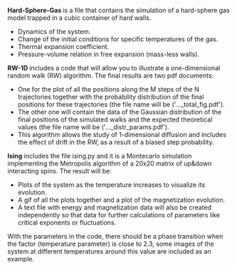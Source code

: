 <strong> Hard-Sphere-Gas </strong> is a file that contains the simulation of a hard-sphere gas model trapped in a cubic container of hard walls.
<ul>
<li> Dynamics of the system. </li>
<li>  Change of the initial conditions for specific temperatures of the gas. </li>
<li>  Thermal expansion coefficient.</li>
<li>  Pressure-volume relation in free expansion (mass-less walls).</li>

</ul>

<strong> RW-1D </strong> includes a code that will allow you to illustrate a one-dimensional random walk (RW) algorithm. The final results are two pdf documents:
<ul>
<li>One for the plot of all the positions along the M steps of the N trajectories together with the probability distribution of the final positions for these trajectories (the file name will be ('..._total_fig.pdf').</li>

<li>The other one will contain the data of the Gaussian distribution of the final positions of the simulated walks and the expected theoretical values (the file name will be ('..._distr_params.pdf').</li>

<li>This algorithm allows the study of 1-dimensional diffusion and includes the effect of drift in the RW, as a result of a biased step probability.</li>
</ul>

<strong>Ising</strong> includes the file ising.py and it is a Montecarlo simulation implementing the Metropolis algorithm of a 20x20 matrix of up&down interacting spins. The result will be:
<ul>
<li>Plots of the system as the temperature increases to visualize its evolution.</li>

<li>A gif of all the plots together and a plot of the magnetization evolution.</li>

<li>A text file with energy and magnetization data will also be created independently so that data for further calculations of parameters like critical exponents or fluctuations.</li>
</ul>

With the parameters in the code, there should be a phase transition when the factor (temperature parameter) is close to 2.3, some images of the system at different temperatures around this value are included as an example.
